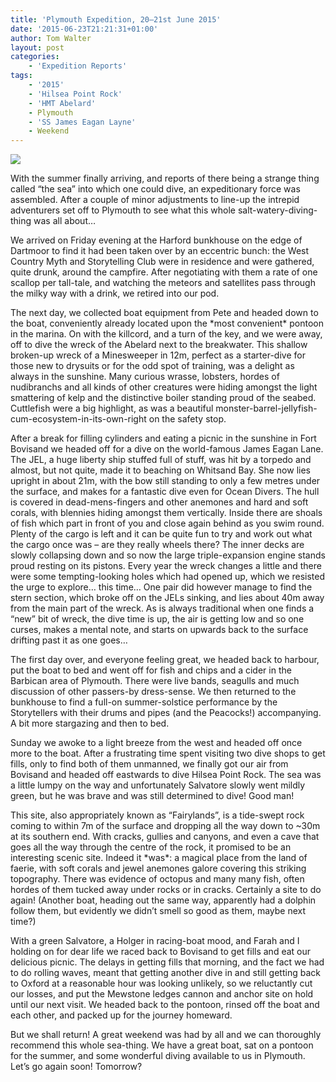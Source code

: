 ```yaml
---
title: 'Plymouth Expedition, 20–21st June 2015'
date: '2015-06-23T21:21:31+01:00'
author: Tom Walter
layout: post
categories:
    - 'Expedition Reports'
tags:
    - '2015'
    - 'Hilsea Point Rock'
    - 'HMT Abelard'
    - Plymouth
    - 'SS James Eagan Layne'
    - Weekend
---
```


![](http://ouueg.com/wp-content/uploads/2015/06/18551556893_957dd9f7f1_k.jpg)

With the summer finally arriving, and reports of there being a strange thing called “the sea” into which one could dive, an expeditionary force was assembled. After a couple of minor adjustments to line-up the intrepid adventurers set off to Plymouth to see what this whole salt-watery-diving-thing was all about…

We arrived on Friday evening at the Harford bunkhouse on the edge of Dartmoor to find it had been taken over by an eccentric bunch: the West Country Myth and Storytelling Club were in residence and were gathered, quite drunk, around the campfire. After negotiating with them a rate of one scallop per tall-tale, and watching the meteors and satellites pass through the milky way with a drink, we retired into our pod.

The next day, we collected boat equipment from Pete and headed down to the boat, conveniently already located upon the \*most convenient\* pontoon in the marina. On with the killcord, and a turn of the key, and we were away, off to dive the wreck of the Abelard next to the breakwater. This shallow broken-up wreck of a Minesweeper in 12m, perfect as a starter-dive for those new to drysuits or for the odd spot of training, was a delight as always in the sunshine. Many curious wrasse, lobsters, hordes of nudibranchs and all kinds of other creatures were hiding amongst the light smattering of kelp and the distinctive boiler standing proud of the seabed. Cuttlefish were a big highlight, as was a beautiful monster-barrel-jellyfish-cum-ecosystem-in-its-own-right on the safety stop.

After a break for filling cylinders and eating a picnic in the sunshine in Fort Bovisand we headed off for a dive on the world-famous James Eagan Lane. The JEL, a huge liberty ship stuffed full of stuff, was hit by a torpedo and almost, but not quite, made it to beaching on Whitsand Bay. She now lies upright in about 21m, with the bow still standing to only a few metres under the surface, and makes for a fantastic dive even for Ocean Divers. The hull is covered in dead-mens-fingers and other anemones and hard and soft corals, with blennies hiding amongst them vertically. Inside there are shoals of fish which part in front of you and close again behind as you swim round. Plenty of the cargo is left and it can be quite fun to try and work out what the cargo once was – are they really wheels there? The inner decks are slowly collapsing down and so now the large triple-expansion engine stands proud resting on its pistons. Every year the wreck changes a little and there were some tempting-looking holes which had opened up, which we resisted the urge to explore… this time… One pair did however manage to find the stern section, which broke off on the JELs sinking, and lies about 40m away from the main part of the wreck. As is always traditional when one finds a “new” bit of wreck, the dive time is up, the air is getting low and so one curses, makes a mental note, and starts on upwards back to the surface drifting past it as one goes…

The first day over, and everyone feeling great, we headed back to harbour, put the boat to bed and went off for fish and chips and a cider in the Barbican area of Plymouth. There were live bands, seagulls and much discussion of other passers-by dress-sense. We then returned to the bunkhouse to find a full-on summer-solstice performance by the Storytellers with their drums and pipes (and the Peacocks!) accompanying. A bit more stargazing and then to bed.

Sunday we awoke to a light breeze from the west and headed off once more to the boat. After a frustrating time spent visiting two dive shops to get fills, only to find both of them unmanned, we finally got our air from Bovisand and headed off eastwards to dive Hilsea Point Rock. The sea was a little lumpy on the way and unfortunately Salvatore slowly went mildly green, but he was brave and was still determined to dive! Good man!

This site, also appropriately known as “Fairylands”, is a tide-swept rock coming to within 7m of the surface and dropping all the way down to ~30m at its southern end. With cracks, gullies and canyons, and even a cave that goes all the way through the centre of the rock, it promised to be an interesting scenic site. Indeed it \*was\*: a magical place from the land of faerie, with soft corals and jewel anemones galore covering this striking topography. There was evidence of octopus and many many fish, often hordes of them tucked away under rocks or in cracks. Certainly a site to do again! (Another boat, heading out the same way, apparently had a dolphin follow them, but evidently we didn’t smell so good as them, maybe next time?)

With a green Salvatore, a Holger in racing-boat mood, and Farah and I holding on for dear life we raced back to Bovisand to get fills and eat our delicious picnic. The delays in getting fills that morning, and the fact we had to do rolling waves, meant that getting another dive in and still getting back to Oxford at a reasonable hour was looking unlikely, so we reluctantly cut our losses, and put the Mewstone ledges cannon and anchor site on hold until our next visit. We headed back to the pontoon, rinsed off the boat and each other, and packed up for the journey homeward.

But we shall return! A great weekend was had by all and we can thoroughly recommend this whole sea-thing. We have a great boat, sat on a pontoon for the summer, and some wonderful diving available to us in Plymouth. Let’s go again soon! Tomorrow?
